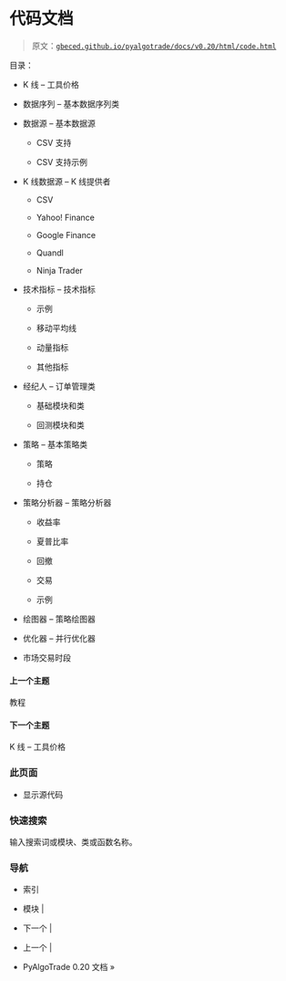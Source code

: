 # 代码文档

> 原文：[`gbeced.github.io/pyalgotrade/docs/v0.20/html/code.html`](https://gbeced.github.io/pyalgotrade/docs/v0.20/html/code.html)

目录：

+   K 线 – 工具价格

+   数据序列 – 基本数据序列类

+   数据源 – 基本数据源

    +   CSV 支持

    +   CSV 支持示例

+   K 线数据源 – K 线提供者

    +   CSV

    +   Yahoo! Finance

    +   Google Finance

    +   Quandl

    +   Ninja Trader

+   技术指标 – 技术指标

    +   示例

    +   移动平均线

    +   动量指标

    +   其他指标

+   经纪人 – 订单管理类

    +   基础模块和类

    +   回测模块和类

+   策略 – 基本策略类

    +   策略

    +   持仓

+   策略分析器 – 策略分析器

    +   收益率

    +   夏普比率

    +   回撤

    +   交易

    +   示例

+   绘图器 – 策略绘图器

+   优化器 – 并行优化器

+   市场交易时段

#### 上一个主题

教程

#### 下一个主题

K 线 – 工具价格

### 此页面

+   显示源代码

### 快速搜索

输入搜索词或模块、类或函数名称。

### 导航

+   索引

+   模块 |

+   下一个 |

+   上一个 |

+   PyAlgoTrade 0.20 文档 »
